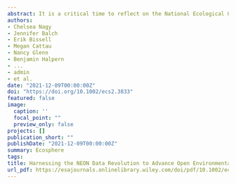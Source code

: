 ```yaml
---
abstract: It is a critical time to reflect on the National Ecological Observatory Network (NEON) science to date as well as envision what research can be done right now with NEON (and other) data and what training is needed to enable a diverse user community. NEON became fully operational in May 2019 and has pivoted from planning and construction to operation and maintenance. In this overview, the history of and foundational thinking around NEON are discussed. A framework of open science is described with a discussion of how NEON can be situated as part of a larger data constellation—across existing networks and different suites of ecological measurements and sensors. Next, a synthesis of early NEON science, based on >100 existing publications, funded proposal efforts, and emergent science at the very first NEON Science Summit (hosted by Earth Lab at the University of Colorado Boulder in October 2019) is provided. Key questions that the ecology community will address with NEON data in the next 10 yr are outlined, from understanding drivers of biodiversity across spatial and temporal scales to defining complex feedback mechanisms in human–environmental systems. Last, the essential elements needed to engage and support a diverse and inclusive NEON user community are highlighted: training resources and tools that are openly available, funding for broad community engagement initiatives, and a mechanism to share and advertise those opportunities. NEON users require both the skills to work with NEON data and the ecological or environmental science domain knowledge to understand and interpret them. This paper synthesizes early directions in the community’s use of NEON data, and opportunities for the next 10 yr of NEON operations in emergent science themes, open science best practices, education and training, and community building. 
authors:
- Chelsea Nagy
- Jennifer Balch
- Erik Bissell
- Megan Cattau
- Nancy Glenn
- Benjamin Halpern
- ...
- admin
- et al. 
date: "2021-12-09T00:00:00Z"
doi: "https://doi.org/10.1002/ecs2.3833"
featured: false
image:
  caption: ''
  focal_point: ""
  preview_only: false
projects: []
publication_short: ""
publishDate: "2021-12-09T00:00:00Z"
summary: Ecosphere
tags:
title: Harnessing the NEON Data Revolution to Advance Open Environmental Science with a Diverse, Inclusive and Data-Capable Community
url_pdf: https://esajournals.onlinelibrary.wiley.com/doi/pdf/10.1002/ecs2.3833
---
```


